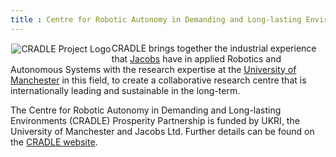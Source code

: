 ```yaml
---
title : Centre for Robotic Autonomy in Demanding and Long-lasting Environments
--- 
```


<a href="https://cradlerobotics.co.uk/"> <img alt="CRADLE Project Logo" style="float: left; margin: .1em" src="{{site.images}}project-images/Cradle_logo_single.png"></a>

<!-- <a href="https://cradlerobotics.co.uk/"> <img alt="CRADLE Project Logo" style="float: left; margin: 1em" src="{{site.images}}project-images/Cradle_logo_thin.png"></a> -->

<!-- Engineered systems are becoming more complex and, increasingly, more autonomous; However, it has become clear that simple ethical principles, such as good/bad or right/wrong, are insufficient to capture high-level autonomous decision-making and that we need stronger concepts of "responsibility" in practice. -->

CRADLE brings together the industrial experience that <a href="https://www.jacobs.com/newsroom/press-release/jacobs-and-uk-government-fund-international-robotics-research-center">Jacobs</a> have in applied Robotics and Autonomous Systems with the research expertise at the <a href="https://www.robotics.manchester.ac.uk/">University of Manchester</a> in this field, to create a collaborative research centre that is internationally leading and sustainable in the long-term.

The Centre for Robotic Autonomy in Demanding and Long-lasting Environments (CRADLE) Prosperity Partnership is funded by UKRI, the University of Manchester and Jacobs Ltd. Further details can be found on the [CRADLE website](https://cradlerobotics.co.uk/).

